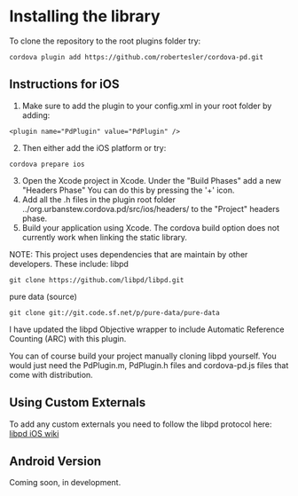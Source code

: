 # Installing the library

To clone the repository to the root plugins folder try:
```
cordova plugin add https://github.com/robertesler/cordova-pd.git
```
## Instructions for iOS
1) Make sure to add the plugin to your config.xml in your root folder by adding:
```
<plugin name="PdPlugin" value="PdPlugin" />
```
2) Then either add the iOS platform or try:
```
cordova prepare ios
```
3) Open the Xcode project in Xcode. Under the "Build Phases" add a new "Headers Phase"
 You can do this by pressing the '+' icon.
4) Add all the .h files in the plugin root folder ../org.urbanstew.cordova.pd/src/ios/headers/
  to the "Project" headers phase.
5) Build your application using Xcode.  The cordova build option does not currently work when
  linking the static library.

NOTE: This project uses dependencies that are maintain by other developers.  These include:
libpd 
```
git clone https://github.com/libpd/libpd.git
```
pure data (source)
```
git clone git://git.code.sf.net/p/pure-data/pure-data
```
I have updated the libpd Objective wrapper to include Automatic Reference Counting (ARC) with 
this plugin. 

You can of course build your project manually cloning libpd yourself.  You would just need the 
PdPlugin.m, PdPlugin.h files and cordova-pd.js files that come with distribution.

## Using Custom Externals
To add any custom externals you need to follow the libpd protocol here:
[libpd iOS wiki](https://github.com/libpd/pd-for-ios/wiki/ios) 

## Android Version

Coming soon, in development.
